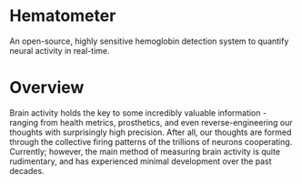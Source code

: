 # Hematometer
An open-source, highly sensitive hemoglobin detection system to quantify neural activity in real-time.

# Overview
Brain activity holds the key to some incredibly valuable information - ranging from health metrics, prosthetics, and even reverse-engineering our thoughts with surprisingly high precision. After all, our thoughts are formed through the collective firing patterns of the trillions of neurons cooperating. Currently; however, the main method of measuring brain activity is quite rudimentary, and has experienced minimal development over the past decades.  

